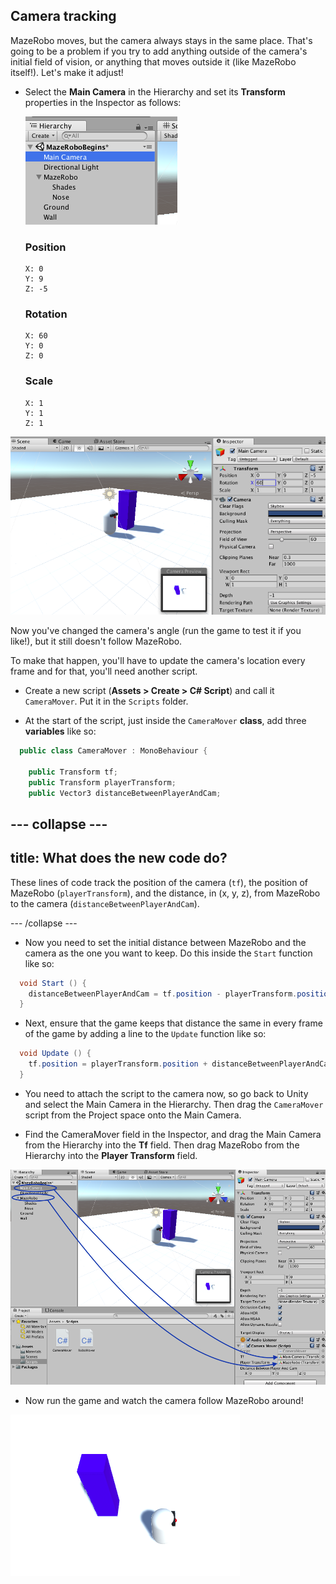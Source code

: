 ## Camera tracking

MazeRobo moves, but the camera always stays in the same place. That's going to be a problem if you try to add anything outside of the camera's initial field of vision, or anything that moves outside it (like MazeRobo itself!). Let's make it adjust!

+ Select the **Main Camera** in the Hierarchy and set its **Transform** properties in the Inspector as follows:

  ![Select MainCamera in the Hierarchy](images/step9_SelectMainCamera.png)

  ### Position
  ```
  X: 0
  Y: 9
  Z: -5
  ```
  ### Rotation
  ```
  X: 60
  Y: 0
  Z: 0
  ```  
  ### Scale
  ```
  X: 1
  Y: 1
  Z: 1
  ```
![Setting the transform values for the main camera](images/step9_MainCameraTransform.png)

Now you've changed the camera's angle (run the game to test it if you like!), but it still doesn't follow MazeRobo. 

To make that happen, you'll have to update the camera's location every frame and for that, you'll need another script.

+ Create a new script (**Assets > Create > C# Script**) and call it `CameraMover`. Put it in the `Scripts` folder.

+ At the start of the script, just inside the `CameraMover` **class**, add three **variables** like so:

```cs
  public class CameraMover : MonoBehaviour {
    
    public Transform tf;
    public Transform playerTransform;
    public Vector3 distanceBetweenPlayerAndCam;      
```

--- collapse ---
---
title: What does the new code do?
---

These lines of code track the position of the camera (`tf`), the position of MazeRobo (`playerTransform`), and the distance, in (x, y, z), from MazeRobo to the camera (`distanceBetweenPlayerAndCam`).  

--- /collapse ---

+ Now you need to set the initial distance between MazeRobo and the camera as the one you want to keep. Do this inside the `Start` function like so:

```cs
  void Start () {
    distanceBetweenPlayerAndCam = tf.position - playerTransform.position;
  }	
```
  
+ Next, ensure that the game keeps that distance the same in every frame of the game by adding a line to the `Update` function like so:
  
```cs
  void Update () {
    tf.position = playerTransform.position + distanceBetweenPlayerAndCam;
  }
```

+ You need to attach the script to the camera now, so go back to Unity and select the Main Camera in the Hierarchy. Then drag the `CameraMover` script from the Project space onto the Main Camera.

+ Find the CameraMover field in the Inspector, and drag the Main Camera from the Hierarchy into the **Tf** field. Then drag MazeRobo from the Hierarchy into the **Player Transform** field.

![Drag the objects from the Hierarchy onto the script](images/step9_dragFromHierarchyOntoScript.png)

+ Now run the game and watch the camera follow MazeRobo around! 

![The new camera angle in action](images/step9_CameraFollowing.png)
